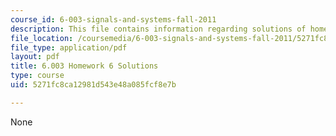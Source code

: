 ```yaml
---
course_id: 6-003-signals-and-systems-fall-2011
description: This file contains information regarding solutions of homework 6.
file_location: /coursemedia/6-003-signals-and-systems-fall-2011/5271fc8ca12981d543e48a085fcf8e7b_MIT6_003F11_sol06.pdf
file_type: application/pdf
layout: pdf
title: 6.003 Homework 6 Solutions
type: course
uid: 5271fc8ca12981d543e48a085fcf8e7b

---
```

None